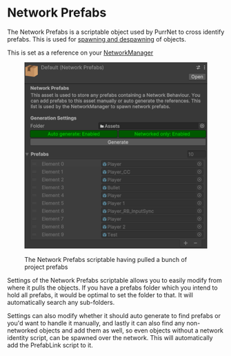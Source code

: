# Network Prefabs

The Network Prefabs is a scriptable object used by PurrNet to cross identify prefabs. This is used for [spawning and despawning](../spawning-and-despawning.md) of objects.

This is set as a reference on your [NetworkManager](./)

<figure><img src="../../.gitbook/assets/image (10).png" alt=""><figcaption><p>The Network Prefabs scriptable having pulled a bunch of project prefabs</p></figcaption></figure>

Settings of the Network Prefabs scriptable allows you to easily modify from where it pulls the objects. If you have a prefabs folder which you intend to hold all prefabs, it would be optimal to set the folder to that. It will automatically search any sub-folders.

Settings can also modify whether it should auto generate to find prefabs or you'd want to handle it manually, and lastly it can also find any non-networked objects and add them as well, so even objects without a network identity script, can be spawned over the network. This will automatically add the PrefabLink script to it.
